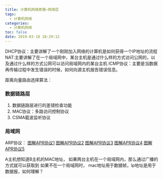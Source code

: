 ```yaml
---
title: 计算机网络原理—网络层
tags:
  - 计算机网络
categories:
  - 计算机网络
toc: false
date: 2019-03-18 18:29:12
---
```


DHCP协议：主要讲解了一个刚刚加入网络的计算机是如何获得一个IP地址的流程
NAT:主要讲解了在一个局域网中，某台主机是通过什么样的方式访问公网的，以及通过什么样的方式公网可以访问局域网内的某台主机
ICMP协议：主要是当数据再传输过程中发生错误的时候，如何向源主机报告错误信息。

距离向量路由选择算法：



### 数据链路层
1. 数据链路层进行的差错检查功能
2. MAC协议：多路访问控制协议
3. CSMA载波监听协议

### 局域网
ARP协议：
[图解APR协议1](https://www.cnblogs.com/csguo/p/7527303.html)
[图解APR协议2](https://www.cnblogs.com/csguo/p/7527073.html)
[图解APR协议3](https://www.cnblogs.com/csguo/p/7527582.html)
[图解APR协议4](https://www.cnblogs.com/csguo/p/7527812.html)
[图解APR协议5](https://www.cnblogs.com/csguo/p/7541474.html)

A主机想知道B主机的MAC地址，
如果两台主机在一个局域网内，那么通过广播的方式就可以获取到
如果不在一个局域网时，
mac地址用于数据帧，Ip地址是用于数据报，如何理解？